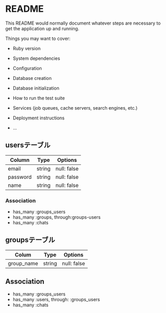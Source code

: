 # README

This README would normally document whatever steps are necessary to get the
application up and running.

Things you may want to cover:

* Ruby version

* System dependencies

* Configuration

* Database creation

* Database initialization

* How to run the test suite

* Services (job queues, cache servers, search engines, etc.)

* Deployment instructions

* ...

## usersテーブル

|Column|Type|Options|
|------|----|-------|
|email|string|null: false|
|password|string|null: false|
|name|string|null: false|

### Association
- has_many :groups_users
- has_many :groups, through:groups-users
- has_many :chats

## groupsテーブル

|Colum|Type|Options|
|-----|----|-------|
|group_name|string|null: false|

## Association
- has_many :groups_users
- has_many :users, through: :groups_users
- has_many :chats
